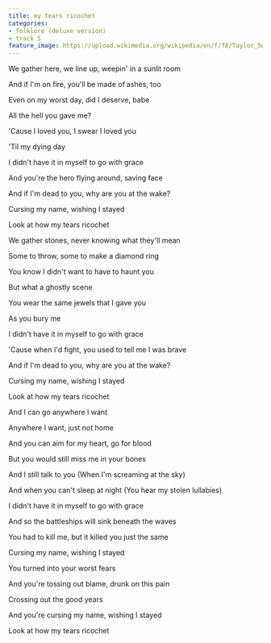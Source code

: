 ```yaml
---
title: my tears ricochet
categories:
- folklore (deluxe version)
- track 5
feature_image: https://upload.wikimedia.org/wikipedia/en/f/f8/Taylor_Swift_-_Folklore.png
--- 
```

We gather here, we line up, weepin' in a sunlit room

And if I'm on fire, you'll be made of ashes, too

Even on my worst day, did I deserve, babe

All the hell you gave me?

'Cause I loved you, I swear I loved you

'Til my dying day

I didn't have it in myself to go with grace

And you're the hero flying around, saving face

And if I'm dead to you, why are you at the wake?

Cursing my name, wishing I stayed

Look at how my tears ricochet

We gather stones, never knowing what they'll mean

Some to throw, some to make a diamond ring

You know I didn't want to have to haunt you

But what a ghostly scene

You wear the same jewels that I gave you

As you bury me

I didn't have it in myself to go with grace

'Cause when I'd fight, you used to tell me I was brave

And if I'm dead to you, why are you at the wake?

Cursing my name, wishing I stayed

Look at how my tears ricochet

And I can go anywhere I want

Anywhere I want, just not home

And you can aim for my heart, go for blood

But you would still miss me in your bones

And I still talk to you (When I'm screaming at the sky)

And when you can't sleep at night (You hear my stolen lullabies)

I didn't have it in myself to go with grace

And so the battleships will sink beneath the waves

You had to kill me, but it killed you just the same

Cursing my name, wishing I stayed

You turned into your worst fears

And you're tossing out blame, drunk on this pain

Crossing out the good years

And you're cursing my name, wishing I stayed

Look at how my tears ricochet